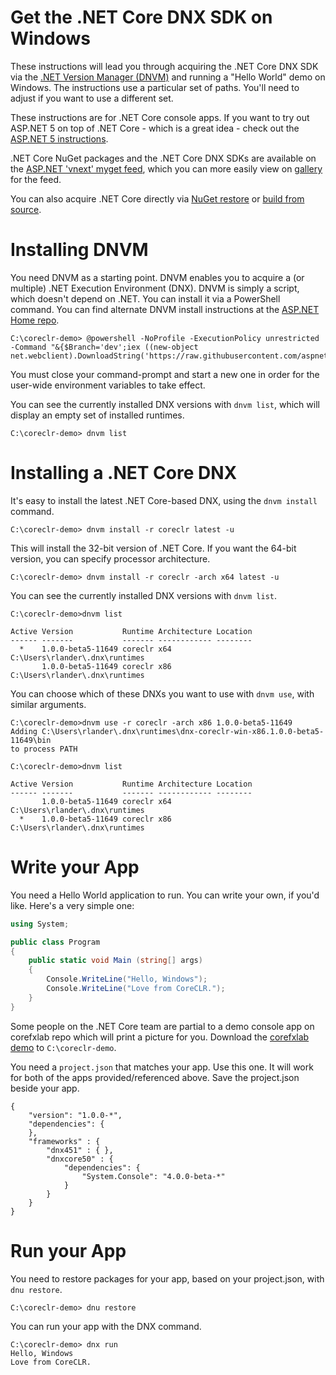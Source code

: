 Get the .NET Core DNX SDK on Windows
====================================

These instructions will lead you through acquiring the .NET Core DNX SDK via the [.NET Version Manager (DNVM)](https://github.com/aspnet/dnvm)  and running a "Hello World" demo on Windows. The instructions use a particular set of paths. You'll need to adjust if you want to use a different set.

These instructions are for .NET Core console apps. If you want to try out ASP.NET 5 on top of .NET Core - which is a great idea - check out the [ASP.NET 5 instructions](https://github.com/aspnet/home).

.NET Core NuGet packages and the .NET Core DNX SDKs are available on the [ASP.NET 'vnext' myget feed](https://www.myget.org/F/aspnetvnext), which you can more easily view on [gallery](https://www.myget.org/gallery/aspnetvnext) for the feed.

You can also acquire .NET Core directly via [NuGet restore](get-dotnetcore-windows.md) or [build from source](../building/windows-instructions.md). 

Installing DNVM
===============

You need DNVM as a starting point. DNVM enables you to acquire a (or multiple) .NET Execution Environment (DNX). DNVM is simply a script, which doesn't depend on .NET. You can install it via a PowerShell command. You can find alternate DNVM install instructions at the [ASP.NET Home repo](https://github.com/aspnet/home).

	C:\coreclr-demo> @powershell -NoProfile -ExecutionPolicy unrestricted -Command "&{$Branch='dev';iex ((new-object net.webclient).DownloadString('https://raw.githubusercontent.com/aspnet/Home/dev/dnvminstall.ps1'))}"

You must close your command-prompt and start a new one in order for the user-wide environment variables to take effect.

You can see the currently installed DNX versions with `dnvm list`, which will display an empty set of installed runtimes.

	C:\coreclr-demo> dnvm list

Installing a .NET Core DNX
==========================

It's easy to install the latest .NET Core-based DNX, using the `dnvm install` command.

	C:\coreclr-demo> dnvm install -r coreclr latest -u

This will install the 32-bit version of .NET Core. If you want the 64-bit version, you can specify processor architecture.

	C:\coreclr-demo> dnvm install -r coreclr -arch x64 latest -u

You can see the currently installed DNX versions with `dnvm list`.

	C:\coreclr-demo>dnvm list

	Active Version           Runtime Architecture Location
	------ -------           ------- ------------ --------
	  *    1.0.0-beta5-11649 coreclr x64          C:\Users\rlander\.dnx\runtimes
	       1.0.0-beta5-11649 coreclr x86          C:\Users\rlander\.dnx\runtimes

You can choose which of these DNXs you want to use with `dnvm use`, with similar arguments.

	C:\coreclr-demo>dnvm use -r coreclr -arch x86 1.0.0-beta5-11649
	Adding C:\Users\rlander\.dnx\runtimes\dnx-coreclr-win-x86.1.0.0-beta5-11649\bin
	to process PATH

	C:\coreclr-demo>dnvm list

	Active Version           Runtime Architecture Location
	------ -------           ------- ------------ --------
	       1.0.0-beta5-11649 coreclr x64          C:\Users\rlander\.dnx\runtimes
	  *    1.0.0-beta5-11649 coreclr x86          C:\Users\rlander\.dnx\runtimes

Write your App
==============

You need a Hello World application to run. You can write your own, if you'd like. Here's a very simple one:

```csharp
using System;

public class Program
{
    public static void Main (string[] args)
    {
        Console.WriteLine("Hello, Windows");
        Console.WriteLine("Love from CoreCLR.");
    }
}
```

Some people on the .NET Core team are partial to a demo console app on corefxlab repo which will print a picture for you. Download the [corefxlab demo](https://raw.githubusercontent.com/dotnet/corefxlab/master/demos/CoreClrConsoleApplications/HelloWorld/HelloWorld.cs) to `C:\coreclr-demo`.

You need a `project.json` that matches your app. Use this one. It will work for both of the apps provided/referenced above. Save the project.json beside your app.

```
{
    "version": "1.0.0-*",
    "dependencies": {
    },
    "frameworks" : {
        "dnx451" : { },
        "dnxcore50" : {
            "dependencies": {
                "System.Console": "4.0.0-beta-*"
            }
        }
    }
}
```

Run your App
============

You need to restore packages for your app, based on your project.json, with `dnu restore`.

	C:\coreclr-demo> dnu restore

You can run your app with the DNX command.

	C:\coreclr-demo> dnx run
	Hello, Windows
	Love from CoreCLR.
